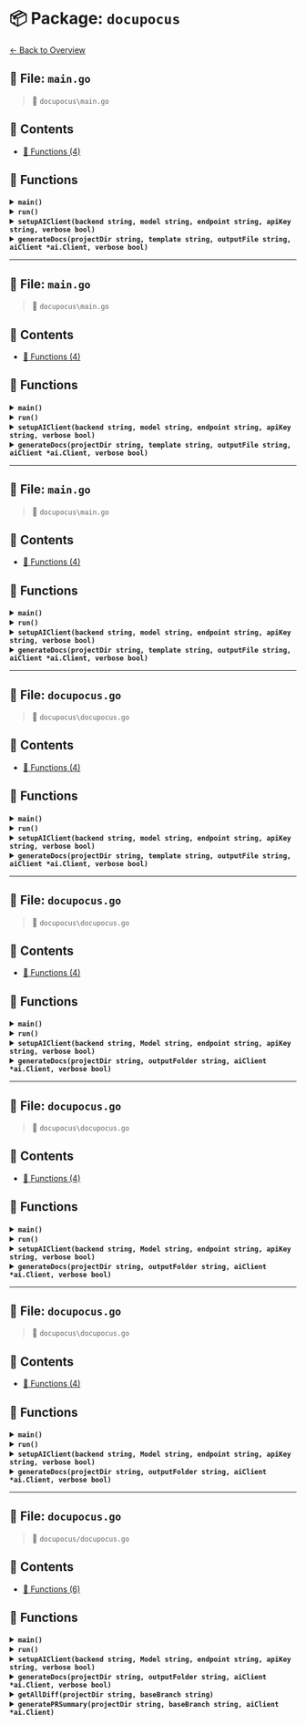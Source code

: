 # 📦 Package: `docupocus`

[← Back to Overview](../README.md)

## 📄 File: `main.go`

> 📍 `docupocus\main.go`

## 📑 Contents

- [🔧 Functions (4)](#-functions)

## 🔧 Functions

<details>
<summary><b><code>main()</code></b></summary>

**Summary:** Main function entry point in Go

**Returns:** None (void function)

**Complexity:**
- Time: Depends on implementation
- Space: Depends on implementation

**Example:**
```go
func main() { fmt.Println("Hello, world!") }
```

**Edge Cases:**
- None (empty function does nothing)
- May panic if internal logic fails


</details>

<details>
<summary><b><code>run()</code></b></summary>

**Summary:** Function that executes logic and may return error

**Returns:** error if execution fails, nil otherwise

**Complexity:**
- Time: Depends on implementation
- Space: Depends on implementation

**Example:**
```go
if err := run(); err != nil { log.Fatal(err) }
```

**Edge Cases:**
- May return various error types
- Could deadlock if using concurrency improperly


</details>

<details>
<summary><b><code>setupAIClient(backend string, model string, endpoint string, apiKey string, verbose bool)</code></b></summary>

**Summary:** Creates AI client with configuration parameters

**Parameters:**
- `backend` (string): Backend service name
- `model` (string): AI model identifier
- `endpoint` (string): Service API endpoint
- `apiKey` (string): Authentication key
- `verbose` (bool): Enable debug logging

**Returns:** Initialized *ai.Client or error if creation fails

**Complexity:**
- Time: O(1) (constant time initialization)
- Space: O(1) (fixed memory allocation)

**Example:**
```go
client, err := setupAIClient("openai", "gpt-4", "https://api.openai.com", "sk-...", true)
```

**Edge Cases:**
- Empty/invalid API key
- Unreachable endpoint
- Unsupported backend/model combination


</details>

<details>
<summary><b><code>generateDocs(projectDir string, template string, outputFile string, aiClient *ai.Client, verbose bool)</code></b></summary>

**Summary:** Generates documentation for a project using AI and templates

**Parameters:**
- `projectDir` (string): Path to project directory
- `template` (string): Template file path
- `outputFile` (string): Output file path
- `aiClient` (*ai.Client): AI client for processing
- `verbose` (bool): Enable verbose logging

**Returns:** Error if documentation generation fails

**Complexity:**
- Time: O(n) where n is project complexity
- Space: O(n) for output storage

**Example:**
```go
err := generateDocs("./myproject", "template.md", "docs.md", client, true)
```

**Edge Cases:**
- Invalid project directory
- Missing template file
- AI client connection failure


</details>


---

## 📄 File: `main.go`

> 📍 `docupocus\main.go`

## 📑 Contents

- [🔧 Functions (4)](#-functions)

## 🔧 Functions

<details>
<summary><b><code>main()</code></b></summary>

_No documentation available._

</details>

<details>
<summary><b><code>run()</code></b></summary>

_No documentation available._

</details>

<details>
<summary><b><code>setupAIClient(backend string, model string, endpoint string, apiKey string, verbose bool)</code></b></summary>

_No documentation available._

</details>

<details>
<summary><b><code>generateDocs(projectDir string, template string, outputFile string, aiClient *ai.Client, verbose bool)</code></b></summary>

_No documentation available._

</details>


---

## 📄 File: `main.go`

> 📍 `docupocus\main.go`

## 📑 Contents

- [🔧 Functions (4)](#-functions)

## 🔧 Functions

<details>
<summary><b><code>main()</code></b></summary>

**Summary:** Main function entry point in Go

**Returns:** None (void function)

**Complexity:**
- Time: Depends on implementation
- Space: Depends on implementation

**Example:**
```go
func main() { fmt.Println("Hello, world!") }
```

**Edge Cases:**
- None (empty function does nothing)
- May panic if internal logic fails


</details>

<details>
<summary><b><code>run()</code></b></summary>

**Summary:** Function that executes logic and may return error

**Returns:** error if execution fails, nil otherwise

**Complexity:**
- Time: Depends on implementation
- Space: Depends on implementation

**Example:**
```go
if err := run(); err != nil { log.Fatal(err) }
```

**Edge Cases:**
- May return various error types
- Could deadlock if using concurrency improperly


</details>

<details>
<summary><b><code>setupAIClient(backend string, model string, endpoint string, apiKey string, verbose bool)</code></b></summary>

**Summary:** Creates AI client with configuration parameters

**Parameters:**
- `backend` (string): Backend service name
- `model` (string): AI model identifier
- `endpoint` (string): Service API endpoint
- `apiKey` (string): Authentication key
- `verbose` (bool): Enable debug logging

**Returns:** Initialized *ai.Client or error if creation fails

**Complexity:**
- Time: O(1) (constant time initialization)
- Space: O(1) (fixed memory allocation)

**Example:**
```go
client, err := setupAIClient("openai", "gpt-4", "https://api.openai.com", "sk-...", true)
```

**Edge Cases:**
- Empty/invalid API key
- Unreachable endpoint
- Unsupported backend/model combination


</details>

<details>
<summary><b><code>generateDocs(projectDir string, template string, outputFile string, aiClient *ai.Client, verbose bool)</code></b></summary>

**Summary:** Generates documentation for a project using AI and templates

**Parameters:**
- `projectDir` (string): Path to project directory
- `template` (string): Template file path
- `outputFile` (string): Output file path
- `aiClient` (*ai.Client): AI client for processing
- `verbose` (bool): Enable verbose logging

**Returns:** Error if documentation generation fails

**Complexity:**
- Time: O(n) where n is project complexity
- Space: O(n) for output storage

**Example:**
```go
err := generateDocs("./myproject", "template.md", "docs.md", client, true)
```

**Edge Cases:**
- Invalid project directory
- Missing template file
- AI client connection failure


</details>


---

## 📄 File: `docupocus.go`

> 📍 `docupocus\docupocus.go`

## 📑 Contents

- [🔧 Functions (4)](#-functions)

## 🔧 Functions

<details>
<summary><b><code>main()</code></b></summary>

**Summary:** Main function entry point in Go

**Returns:** None (void function)

**Complexity:**
- Time: Depends on implementation
- Space: Depends on implementation

**Example:**
```go
func main() { fmt.Println("Hello, world!") }
```

**Edge Cases:**
- None (empty function does nothing)
- May panic if internal logic fails


</details>

<details>
<summary><b><code>run()</code></b></summary>

**Summary:** Function that executes logic and may return error

**Returns:** error if execution fails, nil otherwise

**Complexity:**
- Time: Depends on implementation
- Space: Depends on implementation

**Example:**
```go
if err := run(); err != nil { log.Fatal(err) }
```

**Edge Cases:**
- May return various error types
- Could deadlock if using concurrency improperly


</details>

<details>
<summary><b><code>setupAIClient(backend string, model string, endpoint string, apiKey string, verbose bool)</code></b></summary>

**Summary:** Creates AI client with configuration parameters

**Parameters:**
- `backend` (string): Backend service name
- `model` (string): AI model identifier
- `endpoint` (string): Service API endpoint
- `apiKey` (string): Authentication key
- `verbose` (bool): Enable debug logging

**Returns:** Initialized *ai.Client or error if creation fails

**Complexity:**
- Time: O(1) (constant time initialization)
- Space: O(1) (fixed memory allocation)

**Example:**
```go
client, err := setupAIClient("openai", "gpt-4", "https://api.openai.com", "sk-...", true)
```

**Edge Cases:**
- Empty/invalid API key
- Unreachable endpoint
- Unsupported backend/model combination


</details>

<details>
<summary><b><code>generateDocs(projectDir string, template string, outputFile string, aiClient *ai.Client, verbose bool)</code></b></summary>

**Summary:** Generates documentation for a project using AI and templates

**Parameters:**
- `projectDir` (string): Path to project directory
- `template` (string): Template file path
- `outputFile` (string): Output file path
- `aiClient` (*ai.Client): AI client for processing
- `verbose` (bool): Enable verbose logging

**Returns:** Error if documentation generation fails

**Complexity:**
- Time: O(n) where n is project complexity
- Space: O(n) for output storage

**Example:**
```go
err := generateDocs("./myproject", "template.md", "docs.md", client, true)
```

**Edge Cases:**
- Invalid project directory
- Missing template file
- AI client connection failure


</details>


---

## 📄 File: `docupocus.go`

> 📍 `docupocus\docupocus.go`

## 📑 Contents

- [🔧 Functions (4)](#-functions)

## 🔧 Functions

<details>
<summary><b><code>main()</code></b></summary>

**Summary:** Main function entry point in Go

**Returns:** None (void function)

**Complexity:**
- Time: Depends on implementation
- Space: Depends on implementation

**Example:**
```go
func main() { fmt.Println("Hello, world!") }
```

**Edge Cases:**
- None (empty function does nothing)
- May panic if internal logic fails


</details>

<details>
<summary><b><code>run()</code></b></summary>

**Summary:** Function that executes logic and may return error

**Returns:** error if execution fails, nil otherwise

**Complexity:**
- Time: Depends on implementation
- Space: Depends on implementation

**Example:**
```go
if err := run(); err != nil { log.Fatal(err) }
```

**Edge Cases:**
- May return various error types
- Could deadlock if using concurrency improperly


</details>

<details>
<summary><b><code>setupAIClient(backend string, Model string, endpoint string, apiKey string, verbose bool)</code></b></summary>

**Summary:** Creates AI client with configuration parameters

**Parameters:**
- `backend` (string): Backend service name
- `model` (string): AI model identifier
- `endpoint` (string): Service API endpoint
- `apiKey` (string): Authentication key
- `verbose` (bool): Enable debug logging

**Returns:** Initialized *ai.Client or error if creation fails

**Complexity:**
- Time: O(1) (constant time initialization)
- Space: O(1) (fixed memory allocation)

**Example:**
```go
client, err := setupAIClient("openai", "gpt-4", "https://api.openai.com", "sk-...", true)
```

**Edge Cases:**
- Empty/invalid API key
- Unreachable endpoint
- Unsupported backend/model combination


</details>

<details>
<summary><b><code>generateDocs(projectDir string, outputFolder string, aiClient *ai.Client, verbose bool)</code></b></summary>

**Summary:** Generates documentation for a project using AI assistance

**Parameters:**
- `projectDir` (string): Path to project directory
- `outputFolder` (string): Path to output documentation
- `aiClient` (*ai.Client): AI client for processing
- `verbose` (bool): Enable verbose logging

**Returns:** Error if documentation generation fails

**Complexity:**
- Time: O(n) where n is project complexity
- Space: O(n) for output storage

**Example:**
```go
err := generateDocs("./myproject", "./docs", client, true)
```

**Edge Cases:**
- Invalid project directory path
- AI client connection failure
- Insufficient permissions for output folder


</details>


---

## 📄 File: `docupocus.go`

> 📍 `docupocus\docupocus.go`

## 📑 Contents

- [🔧 Functions (4)](#-functions)

## 🔧 Functions

<details>
<summary><b><code>main()</code></b></summary>

**Summary:** Main function entry point in Go

**Returns:** None (void function)

**Complexity:**
- Time: Depends on implementation
- Space: Depends on implementation

**Example:**
```go
func main() { fmt.Println("Hello, world!") }
```

**Edge Cases:**
- None (empty function does nothing)
- May panic if internal logic fails


</details>

<details>
<summary><b><code>run()</code></b></summary>

**Summary:** Function that executes logic and may return error

**Returns:** error if execution fails, nil otherwise

**Complexity:**
- Time: Depends on implementation
- Space: Depends on implementation

**Example:**
```go
if err := run(); err != nil { log.Fatal(err) }
```

**Edge Cases:**
- May return various error types
- Could deadlock if using concurrency improperly


</details>

<details>
<summary><b><code>setupAIClient(backend string, Model string, endpoint string, apiKey string, verbose bool)</code></b></summary>

**Summary:** Creates AI client with configuration parameters

**Parameters:**
- `backend` (string): Backend service name
- `model` (string): AI model identifier
- `endpoint` (string): Service API endpoint
- `apiKey` (string): Authentication key
- `verbose` (bool): Enable debug logging

**Returns:** Initialized *ai.Client or error if creation fails

**Complexity:**
- Time: O(1) (constant time initialization)
- Space: O(1) (fixed memory allocation)

**Example:**
```go
client, err := setupAIClient("openai", "gpt-4", "https://api.openai.com", "sk-...", true)
```

**Edge Cases:**
- Empty/invalid API key
- Unreachable endpoint
- Unsupported backend/model combination


</details>

<details>
<summary><b><code>generateDocs(projectDir string, outputFolder string, aiClient *ai.Client, verbose bool)</code></b></summary>

**Summary:** Generates documentation for a project using AI assistance

**Parameters:**
- `projectDir` (string): Path to project directory
- `outputFolder` (string): Path to output documentation
- `aiClient` (*ai.Client): AI client for processing
- `verbose` (bool): Enable verbose logging

**Returns:** Error if documentation generation fails

**Complexity:**
- Time: O(n) where n is project complexity
- Space: O(n) for output storage

**Example:**
```go
err := generateDocs("./myproject", "./docs", client, true)
```

**Edge Cases:**
- Invalid project directory path
- AI client connection failure
- Insufficient permissions for output folder


</details>


---

## 📄 File: `docupocus.go`

> 📍 `docupocus\docupocus.go`

## 📑 Contents

- [🔧 Functions (4)](#-functions)

## 🔧 Functions

<details>
<summary><b><code>main()</code></b></summary>

**Summary:** Main function entry point in Go

**Returns:** None (void function)

**Complexity:**
- Time: Depends on implementation
- Space: Depends on implementation

**Example:**
```go
func main() { fmt.Println("Hello, world!") }
```

**Edge Cases:**
- None (empty function does nothing)
- May panic if internal logic fails


</details>

<details>
<summary><b><code>run()</code></b></summary>

**Summary:** Function that executes logic and may return error

**Returns:** error if execution fails, nil otherwise

**Complexity:**
- Time: Depends on implementation
- Space: Depends on implementation

**Example:**
```go
if err := run(); err != nil { log.Fatal(err) }
```

**Edge Cases:**
- May return various error types
- Could deadlock if using concurrency improperly


</details>

<details>
<summary><b><code>setupAIClient(backend string, Model string, endpoint string, apiKey string, verbose bool)</code></b></summary>

**Summary:** Creates AI client with configuration parameters

**Parameters:**
- `backend` (string): Backend service name
- `model` (string): AI model identifier
- `endpoint` (string): Service API endpoint
- `apiKey` (string): Authentication key
- `verbose` (bool): Enable debug logging

**Returns:** Initialized *ai.Client or error if creation fails

**Complexity:**
- Time: O(1) (constant time initialization)
- Space: O(1) (fixed memory allocation)

**Example:**
```go
client, err := setupAIClient("openai", "gpt-4", "https://api.openai.com", "sk-...", true)
```

**Edge Cases:**
- Empty/invalid API key
- Unreachable endpoint
- Unsupported backend/model combination


</details>

<details>
<summary><b><code>generateDocs(projectDir string, outputFolder string, aiClient *ai.Client, verbose bool)</code></b></summary>

**Summary:** Generates documentation for a project using AI assistance

**Parameters:**
- `projectDir` (string): Path to project directory
- `outputFolder` (string): Path to output documentation
- `aiClient` (*ai.Client): AI client for processing
- `verbose` (bool): Enable verbose logging

**Returns:** Error if documentation generation fails

**Complexity:**
- Time: O(n) where n is project complexity
- Space: O(n) for output storage

**Example:**
```go
err := generateDocs("./myproject", "./docs", client, true)
```

**Edge Cases:**
- Invalid project directory path
- AI client connection failure
- Insufficient permissions for output folder


</details>


---

## 📄 File: `docupocus.go`

> 📍 `docupocus/docupocus.go`

## 📑 Contents

- [🔧 Functions (6)](#-functions)

## 🔧 Functions

<details>
<summary><b><code>main()</code></b></summary>

_No documentation available._

</details>

<details>
<summary><b><code>run()</code></b></summary>

_No documentation available._

</details>

<details>
<summary><b><code>setupAIClient(backend string, Model string, endpoint string, apiKey string, verbose bool)</code></b></summary>

_No documentation available._

</details>

<details>
<summary><b><code>generateDocs(projectDir string, outputFolder string, aiClient *ai.Client, verbose bool)</code></b></summary>

_No documentation available._

</details>

<details>
<summary><b><code>getAllDiff(projectDir string, baseBranch string)</code></b></summary>

_No documentation available._

</details>

<details>
<summary><b><code>generatePRSummary(projectDir string, baseBranch string, aiClient *ai.Client)</code></b></summary>

_No documentation available._

</details>

